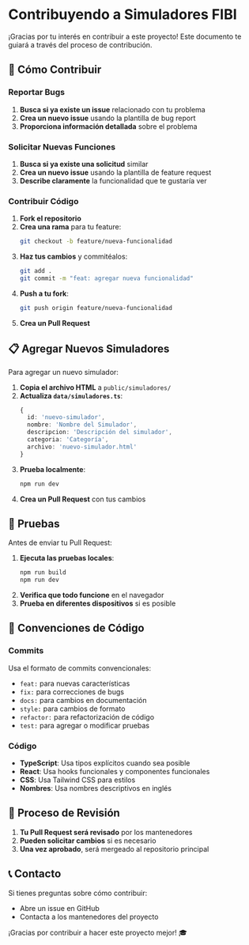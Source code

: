 # Contribuyendo a Simuladores FIBI

¡Gracias por tu interés en contribuir a este proyecto! Este documento te guiará a través del proceso de contribución.

## 🚀 Cómo Contribuir

### Reportar Bugs

1. **Busca si ya existe un issue** relacionado con tu problema
2. **Crea un nuevo issue** usando la plantilla de bug report
3. **Proporciona información detallada** sobre el problema

### Solicitar Nuevas Funciones

1. **Busca si ya existe una solicitud** similar
2. **Crea un nuevo issue** usando la plantilla de feature request
3. **Describe claramente** la funcionalidad que te gustaría ver

### Contribuir Código

1. **Fork el repositorio**
2. **Crea una rama** para tu feature:
   ```bash
   git checkout -b feature/nueva-funcionalidad
   ```
3. **Haz tus cambios** y commitéalos:
   ```bash
   git add .
   git commit -m "feat: agregar nueva funcionalidad"
   ```
4. **Push a tu fork**:
   ```bash
   git push origin feature/nueva-funcionalidad
   ```
5. **Crea un Pull Request**

## 📋 Agregar Nuevos Simuladores

Para agregar un nuevo simulador:

1. **Copia el archivo HTML** a `public/simuladores/`
2. **Actualiza `data/simuladores.ts`**:
   ```typescript
   {
     id: 'nuevo-simulador',
     nombre: 'Nombre del Simulador',
     descripcion: 'Descripción del simulador',
     categoria: 'Categoría',
     archivo: 'nuevo-simulador.html'
   }
   ```
3. **Prueba localmente**:
   ```bash
   npm run dev
   ```
4. **Crea un Pull Request** con tus cambios

## 🧪 Pruebas

Antes de enviar tu Pull Request:

1. **Ejecuta las pruebas locales**:
   ```bash
   npm run build
   npm run dev
   ```
2. **Verifica que todo funcione** en el navegador
3. **Prueba en diferentes dispositivos** si es posible

## 📝 Convenciones de Código

### Commits

Usa el formato de commits convencionales:
- `feat:` para nuevas características
- `fix:` para correcciones de bugs
- `docs:` para cambios en documentación
- `style:` para cambios de formato
- `refactor:` para refactorización de código
- `test:` para agregar o modificar pruebas

### Código

- **TypeScript**: Usa tipos explícitos cuando sea posible
- **React**: Usa hooks funcionales y componentes funcionales
- **CSS**: Usa Tailwind CSS para estilos
- **Nombres**: Usa nombres descriptivos en inglés

## 🤝 Proceso de Revisión

1. **Tu Pull Request será revisado** por los mantenedores
2. **Pueden solicitar cambios** si es necesario
3. **Una vez aprobado**, será mergeado al repositorio principal

## 📞 Contacto

Si tienes preguntas sobre cómo contribuir:
- Abre un issue en GitHub
- Contacta a los mantenedores del proyecto

¡Gracias por contribuir a hacer este proyecto mejor! 🎓
